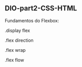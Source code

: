 ## DIO-part2-CSS-HTML

Fundamentos do Flexbox:

.display flex

.flex direction

.flex wrap

.flex flow
